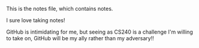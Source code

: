 This is the notes file, which contains notes.

I sure love taking notes!

GitHub is intimidating for me, but seeing as CS240 is a challenge I'm willing to take on, GitHub will be my ally rather than my adversary!!
